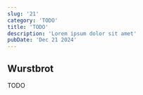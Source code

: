```yaml
---
slug: '21'
category: 'TODO'
title: 'TODO'
description: 'Lorem ipsum dolor sit amet'
pubDate: 'Dec 21 2024'
---
```




## Wurstbrot

TODO